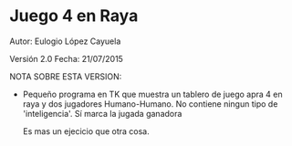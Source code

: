 # Juego 4 en Raya

Autor: Eulogio López Cayuela

Versión 2.0 Fecha: 21/07/2015

NOTA SOBRE ESTA VERSION:

- Pequeño programa en TK que muestra un tablero de juego apra 4 en raya y dos jugadores
  Humano-Humano. No contiene ningun tipo de 'inteligencia'. Sí marca la jugada ganadora
  
  Es mas un ejecicio que otra cosa.
